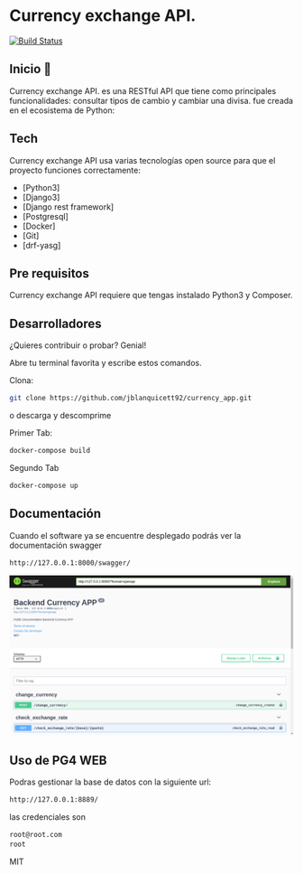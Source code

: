 # Currency exchange API.

[![Build Status](https://travis-ci.org/joemccann/dillinger.svg?branch=master)](https://travis-ci.org/joemccann/dillinger)

 ## Inicio 🚀 
Currency exchange API. es una RESTful API que tiene como principales funcionalidades: consultar tipos de cambio y cambiar una divisa. fue creada en el ecosistema de Python:


## Tech

Currency exchange API usa varias tecnologías open source para que el proyecto funciones correctamente:

- [Python3]
- [Django3]
- [Django rest framework]
- [Postgresql]
- [Docker]
- [Git]
- [drf-yasg]

## Pre requisitos

Currency exchange API requiere que tengas instalado Python3 y Composer.


## Desarrolladores

¿Quieres contribuir o probar? Genial!

Abre tu terminal favorita y escribe estos comandos.

Clona:

```sh
git clone https://github.com/jblanquicett92/currency_app.git
```

o descarga y descomprime


Primer Tab:

```sh
docker-compose build
```

Segundo Tab
```sh
docker-compose up
```

## Documentación

Cuando el software ya se encuentre desplegado podrás ver la documentación swagger

```sh
http://127.0.0.1:8000/swagger/
```
![](assets/0_open_api.png)

## Uso de PG4 WEB
Podras gestionar la base de datos con la siguiente url:
```sh
http://127.0.0.1:8889/
```
las credenciales son
```sh
root@root.com
root
```

MIT